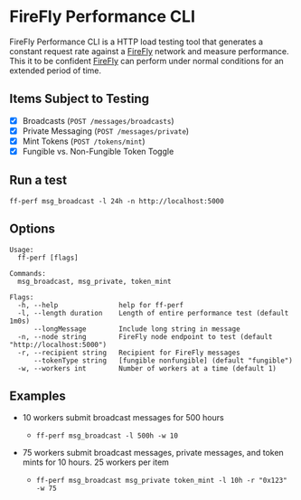 # FireFly Performance CLI

FireFly Performance CLI is a HTTP load testing tool that generates a constant request rate against a [FireFly](https://github.com/hyperledger/firefly) network and measure performance. This it to be confident [FireFly](https://github.com/hyperledger/firefly) can perform under normal conditions for an extended period of time.

## Items Subject to Testing

- [x] Broadcasts (`POST /messages/broadcasts`)
- [x] Private Messaging (`POST /messages/private`)
- [x] Mint Tokens (`POST /tokens/mint`)
- [x] Fungible vs. Non-Fungible Token Toggle

## Run a test

`ff-perf msg_broadcast -l 24h -n http://localhost:5000`

## Options

```shell
Usage:
  ff-perf [flags]

Commands:
  msg_broadcast, msg_private, token_mint

Flags:
  -h, --help               help for ff-perf
  -l, --length duration    Length of entire performance test (default 1m0s)
      --longMessage        Include long string in message
  -n, --node string        FireFly node endpoint to test (default "http://localhost:5000")
  -r, --recipient string   Recipient for FireFly messages
      --tokenType string   [fungible nonfungible] (default "fungible")
  -w, --workers int        Number of workers at a time (default 1)
```

## Examples

- 10 workers submit broadcast messages for 500 hours

  - `ff-perf msg_broadcast -l 500h -w 10`

- 75 workers submit broadcast messages, private messages, and token mints for 10 hours. 25 workers per item
  - `ff-perf msg_broadcast msg_private token_mint -l 10h -r "0x123" -w 75`
